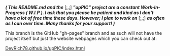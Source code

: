 **_( This README.md and the_** [[:](http://GitHub.com/devrich78/upPIC/).[:](http://GitHub.com/devrich78/upPIC/)] **_"upPIC" project are a constant Work-In-Progress ( W.I.P ).  I ask that you please be patient and kind as I don't have a lot of free time these days.  However; I plan to work on_** [[:](http://GitHub.com/devrich78/upPIC/).[:](http://GitHub.com/devrich78/upPIC/)] **_as often as I can over time.  Many thanks for your support! )_**

This branch is the GitHub "gh-pages" branch and as such will not have the project itself but just the website webpages which you can check out at:

[DevRich78.github.io/upPIC/index.html](http://DevRich78.github.io/upPIC/index.html)
